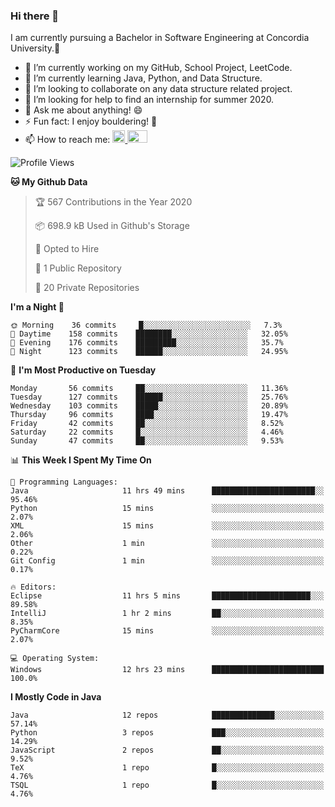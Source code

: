 ### Hi there 👋
I am currently pursuing a Bachelor in Software Engineering at Concordia University.🏫

- 🔭 I’m currently working on my GitHub, School Project, LeetCode.
- 🌱 I’m currently learning Java, Python, and Data Structure.
- 👯 I’m looking to collaborate on any data structure related project.
- 🤔 I’m looking for help to find an internship for summer 2020.
- 💬 Ask me about anything! 😄
- ⚡ Fun fact: I enjoy bouldering! 🧗‍
- 📫 How to reach me: <a href="https://www.linkedin.com/in/siu-tong-ye/" target="_blank"> <img width="20px" width="32" src="https://cdn.jsdelivr.net/npm/simple-icons@v3/icons/linkedin.svg" /> </a> <a href="mailto:SiuTongYe@gmail.com" target="_blank"> <img height="20" width="32" src="https://cdn.jsdelivr.net/npm/simple-icons@v3/icons/gmail.svg" /> </a>

<!--START_SECTION:waka-->
![Profile Views](http://img.shields.io/badge/Profile%20Views-160-blue)

**🐱 My Github Data** 

> 🏆 567 Contributions in the Year 2020
 > 
> 📦 698.9 kB Used in Github's Storage 
 > 
> 💼 Opted to Hire
 > 
> 📜 1 Public Repository 
 > 
> 🔑 20 Private Repositories 

**I'm a Night 🦉** 

```text
🌞 Morning    36 commits     █░░░░░░░░░░░░░░░░░░░░░░░░   7.3% 
🌆 Daytime    158 commits    ████████░░░░░░░░░░░░░░░░░   32.05% 
🌃 Evening    176 commits    █████████░░░░░░░░░░░░░░░░   35.7% 
🌙 Night      123 commits    ██████░░░░░░░░░░░░░░░░░░░   24.95%

```
📅 **I'm Most Productive on Tuesday** 

```text
Monday       56 commits     ██░░░░░░░░░░░░░░░░░░░░░░░   11.36% 
Tuesday      127 commits    ██████░░░░░░░░░░░░░░░░░░░   25.76% 
Wednesday    103 commits    █████░░░░░░░░░░░░░░░░░░░░   20.89% 
Thursday     96 commits     ████░░░░░░░░░░░░░░░░░░░░░   19.47% 
Friday       42 commits     ██░░░░░░░░░░░░░░░░░░░░░░░   8.52% 
Saturday     22 commits     █░░░░░░░░░░░░░░░░░░░░░░░░   4.46% 
Sunday       47 commits     ██░░░░░░░░░░░░░░░░░░░░░░░   9.53%

```


📊 **This Week I Spent My Time On** 

```text
💬 Programming Languages: 
Java                     11 hrs 49 mins      ███████████████████████░░   95.46% 
Python                   15 mins             ░░░░░░░░░░░░░░░░░░░░░░░░░   2.07% 
XML                      15 mins             ░░░░░░░░░░░░░░░░░░░░░░░░░   2.06% 
Other                    1 min               ░░░░░░░░░░░░░░░░░░░░░░░░░   0.22% 
Git Config               1 min               ░░░░░░░░░░░░░░░░░░░░░░░░░   0.17%

🔥 Editors: 
Eclipse                  11 hrs 5 mins       ██████████████████████░░░   89.58% 
IntelliJ                 1 hr 2 mins         ██░░░░░░░░░░░░░░░░░░░░░░░   8.35% 
PyCharmCore              15 mins             ░░░░░░░░░░░░░░░░░░░░░░░░░   2.07%

💻 Operating System: 
Windows                  12 hrs 23 mins      █████████████████████████   100.0%

```

**I Mostly Code in Java** 

```text
Java                     12 repos            ██████████████░░░░░░░░░░░   57.14% 
Python                   3 repos             ███░░░░░░░░░░░░░░░░░░░░░░   14.29% 
JavaScript               2 repos             ██░░░░░░░░░░░░░░░░░░░░░░░   9.52% 
TeX                      1 repo              █░░░░░░░░░░░░░░░░░░░░░░░░   4.76% 
TSQL                     1 repo              █░░░░░░░░░░░░░░░░░░░░░░░░   4.76%

```



<!--END_SECTION:waka-->
